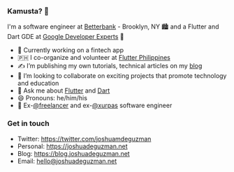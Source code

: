 ### Kamusta? 👋

I'm a software engineer at [Betterbank](https://betterbank.app) - Brooklyn, NY 🏙️ and a Flutter and Dart GDE at [Google Developer Experts](https://developers.google.com/community/experts/directory/profile/profile-joshua_de_guzman) 💙

- 📱 Currently working on a fintech app
- 🇵🇭 I co-organize and volunteer at [Flutter Philippines](https://flutter.ph)
- ✍️ I’m publishing my own tutorials, technical articles on my [blog](https://blog.joshuadeguzman.net)
- 👯 I’m looking to collaborate on exciting projects that promote technology and education
- 💬 Ask me about [Flutter](http://flutter.dev/) and [Dart](https://dart.dev/)
- 😄 Pronouns: he/him/his
- 💼 Ex-[@freelancer](https://github.com/freelancer) and ex-[@xurpas](https://xurpas.com) software engineer
### Get in touch
- Twitter: https://twitter.com/joshuamdeguzman
- Personal: https://joshuadeguzman.net
- Blog: https://blog.joshuadeguzman.net
- Email: hello@joshuadeguzman.net

